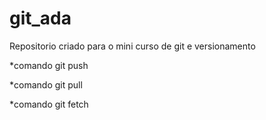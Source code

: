# git_ada

Repositorio criado para o mini curso de git e versionamento

*comando git push

*comando git pull

*comando git fetch
